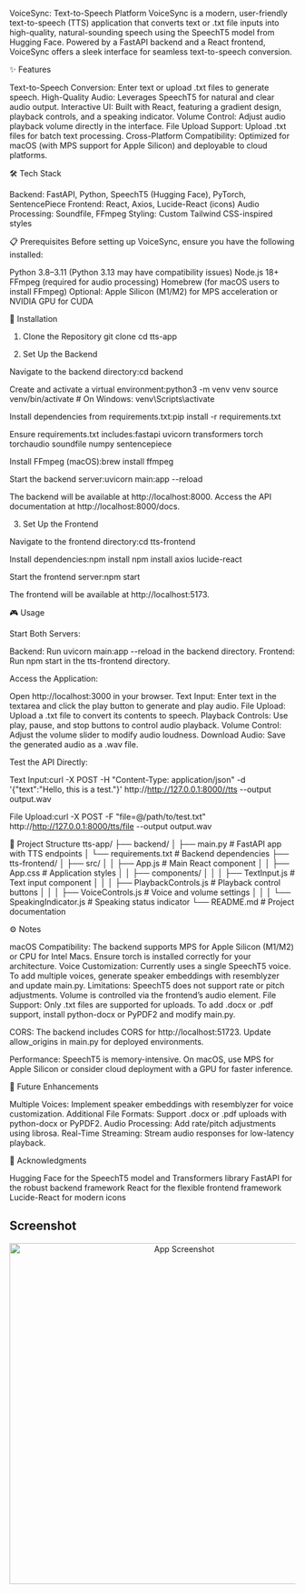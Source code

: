 VoiceSync: Text-to-Speech Platform
VoiceSync is a modern, user-friendly text-to-speech (TTS) application that converts text or .txt file inputs into high-quality, natural-sounding speech using the SpeechT5 model from Hugging Face. Powered by a FastAPI backend and a React frontend, VoiceSync offers a sleek interface for seamless text-to-speech conversion.

✨ Features

Text-to-Speech Conversion: Enter text or upload .txt files to generate speech.
High-Quality Audio: Leverages SpeechT5 for natural and clear audio output.
Interactive UI: Built with React, featuring a gradient design, playback controls, and a speaking indicator.
Volume Control: Adjust audio playback volume directly in the interface.
File Upload Support: Upload .txt files for batch text processing.
Cross-Platform Compatibility: Optimized for macOS (with MPS support for Apple Silicon) and deployable to cloud platforms.


🛠 Tech Stack

Backend: FastAPI, Python, SpeechT5 (Hugging Face), PyTorch, SentencePiece
Frontend: React, Axios, Lucide-React (icons)
Audio Processing: Soundfile, FFmpeg
Styling: Custom Tailwind CSS-inspired styles


📋 Prerequisites
Before setting up VoiceSync, ensure you have the following installed:

Python 3.8–3.11 (Python 3.13 may have compatibility issues)
Node.js 18+
FFmpeg (required for audio processing)
Homebrew (for macOS users to install FFmpeg)
Optional: Apple Silicon (M1/M2) for MPS acceleration or NVIDIA GPU for CUDA


🚀 Installation
1. Clone the Repository
git clone <repository-url>
cd tts-app

2. Set Up the Backend

Navigate to the backend directory:cd backend


Create and activate a virtual environment:python3 -m venv venv
source venv/bin/activate  # On Windows: venv\Scripts\activate


Install dependencies from requirements.txt:pip install -r requirements.txt

Ensure requirements.txt includes:fastapi
uvicorn
transformers
torch
torchaudio
soundfile
numpy
sentencepiece


Install FFmpeg (macOS):brew install ffmpeg


Start the backend server:uvicorn main:app --reload

The backend will be available at http://localhost:8000. Access the API documentation at http://localhost:8000/docs.

3. Set Up the Frontend

Navigate to the frontend directory:cd tts-frontend


Install dependencies:npm install
npm install axios lucide-react


Start the frontend server:npm start

The frontend will be available at http://localhost:5173.


🎮 Usage

Start Both Servers:

Backend: Run uvicorn main:app --reload in the backend directory.
Frontend: Run npm start in the tts-frontend directory.


Access the Application:

Open http://localhost:3000 in your browser.
Text Input: Enter text in the textarea and click the play button to generate and play audio.
File Upload: Upload a .txt file to convert its contents to speech.
Playback Controls: Use play, pause, and stop buttons to control audio playback.
Volume Control: Adjust the volume slider to modify audio loudness.
Download Audio: Save the generated audio as a .wav file.


Test the API Directly:

Text Input:curl -X POST -H "Content-Type: application/json" -d '{"text":"Hello, this is a test."}' http://http://127.0.0.1:8000//tts --output output.wav


File Upload:curl -X POST -F "file=@/path/to/test.txt" http://http://127.0.0.1:8000/tts/file --output output.wav






📂 Project Structure
tts-app/
├── backend/
│   ├── main.py           # FastAPI app with TTS endpoints
│   └── requirements.txt  # Backend dependencies
├── tts-frontend/
│   ├── src/
│   │   ├── App.js       # Main React component
│   │   ├── App.css      # Application styles
│   │   ├── components/
│   │   │   ├── TextInput.js          # Text input component
│   │   │   ├── PlaybackControls.js    # Playback control buttons
│   │   │   ├── VoiceControls.js      # Voice and volume settings
│   │   │   └── SpeakingIndicator.js  # Speaking status indicator
└── README.md            # Project documentation


⚙️ Notes

macOS Compatibility: The backend supports MPS for Apple Silicon (M1/M2) or CPU for Intel Macs. Ensure torch is installed correctly for your architecture.
Voice Customization: Currently uses a single SpeechT5 voice. To add multiple voices, generate speaker embeddings with resemblyzer and update main.py.
Limitations: SpeechT5 does not support rate or pitch adjustments. Volume is controlled via the frontend’s audio element.
File Support: Only .txt files are supported for uploads. To add .docx or .pdf support, install python-docx or PyPDF2 and modify main.py.

CORS: The backend includes CORS for http://localhost:51723. Update allow_origins in main.py for deployed environments.

Performance: SpeechT5 is memory-intensive. On macOS, use MPS for Apple Silicon or consider cloud deployment with a GPU for faster inference.



🔮 Future Enhancements

Multiple Voices: Implement speaker embeddings with resemblyzer for voice customization.
Additional File Formats: Support .docx or .pdf uploads with python-docx or PyPDF2.
Audio Processing: Add rate/pitch adjustments using librosa.
Real-Time Streaming: Stream audio responses for low-latency playback.

🙌 Acknowledgments

Hugging Face for the SpeechT5 model and Transformers library
FastAPI for the robust backend framework
React for the flexible frontend framework
Lucide-React for modern icons

## Screenshot

<p align="center">
  <img src="frontend/workings/screenshot.png" alt="App Screenshot" width="600">
</p>


